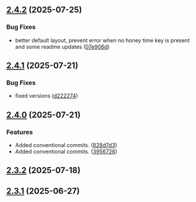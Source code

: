 ## [2.4.2](https://github.com/tearoom1/uniform-contact-block/compare/v2.4.1...v2.4.2) (2025-07-25)


### Bug Fixes

* better default layout, prevent error when no honey time key is present and some readme updates ([07e906d](https://github.com/tearoom1/uniform-contact-block/commit/07e906d6f06ab25b9bf5d428fd7f523a6fee992e))

## [2.4.1](https://github.com/tearoom1/uniform-contact-block/compare/v2.4.0...v2.4.1) (2025-07-21)


### Bug Fixes

* fixed versions ([d222274](https://github.com/tearoom1/uniform-contact-block/commit/d2222745d2b208dc639693771cda73efd3c4762c))

## [2.4.0](https://github.com/tearoom1/uniform-contact-block/compare/v2.3.2...v2.4.0) (2025-07-21)


### Features

* Added conventional commits. ([828d7d3](https://github.com/tearoom1/uniform-contact-block/commit/828d7d30757b8e2cc0dfeb640aa02fd7d0442dd1))
* Added conventional commits. ([3956726](https://github.com/tearoom1/uniform-contact-block/commit/395672655c97c6eeac338fee7f20675c8999862b))

## [2.3.2](https://github.com/tearoom1/uniform-contact-block/compare/v2.3.1...v2.3.2) (2025-07-18)

## [2.3.1](https://github.com/tearoom1/uniform-contact-block/compare/v2.3.0...v2.3.1) (2025-06-27)

